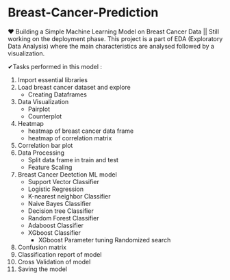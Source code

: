 # Breast-Cancer-Prediction
❤ Building a Simple Machine Learning Model on Breast Cancer Data     ||  Still working on the deployment phase.
	This project is a part of EDA (Exploratory Data Analysis) where the main characteristics are analysed followed by a visualization.
  
  ✔Tasks performed in this model :
  1. Import essential libraries
  2. Load breast cancer dataset and explore
      -  Creating Dataframes
  3. Data Visualization
      - Pairplot
      - Counterplot
  4. Heatmap
      - heatmap of breast cancer data frame
      - heatmap of correlation matrix
  5. Correlation bar plot
  6. Data Processing
      - Split data frame in train and test
      - Feature Scaling
  7. Breast Cancer Deetction ML model
      - Support Vector Classifier
      - Logistic Regression
      - K-nearest neighbor Classifier
      - Naive Bayes Classifier
      - Decision tree Classifier
      - Random Forest Classifier
      - Adaboost Classifier
      - XGboost Classifier
          - XGboost Parameter tuning Randomized search
  8. Confusion matrix
  9. Classification report of model
  10. Cross Validation of model
  11. Saving the model
          
  
